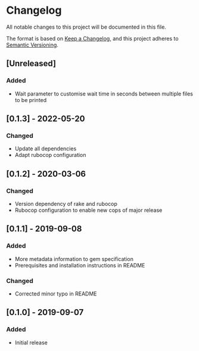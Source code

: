 # Changelog

All notable changes to this project will be documented in this file.

The format is based on [Keep a Changelog](https://keepachangelog.com/en/1.0.0/),
and this project adheres to [Semantic Versioning](https://semver.org/spec/v2.0.0.html).

## [Unreleased]

### Added

- Wait parameter to customise wait time in seconds between multiple files to be printed

## [0.1.3] - 2022-05-20

### Changed

- Update all dependencies
- Adapt rubocop configuration

## [0.1.2] - 2020-03-06

### Changed

- Version dependency of rake and rubocop
- Rubocop configuration to enable new cops of major release

## [0.1.1] - 2019-09-08

### Added

- More metadata information to gem specification
- Prerequisites and installation instructions in README

### Changed

- Corrected minor typo in README

## [0.1.0] - 2019-09-07

### Added

- Initial release
